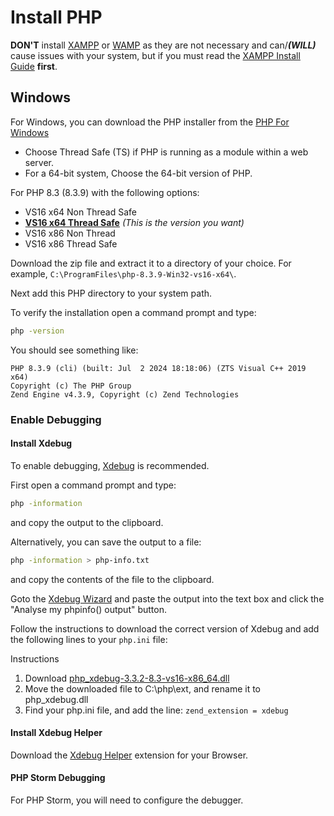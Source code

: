 
# Install PHP

**DON'T** install [XAMPP](https://www.apachefriends.org/index.html "XAMPP") or [WAMP](https://www.wampserver.com/en/ "WAMP") as they are not necessary and can/***(WILL)*** cause  issues with your system, but if you must read the [XAMPP Install Guide](xampp-install.md) **first**.

## Windows

For Windows, you can download the PHP installer from the [PHP For Windows](https://windows.php.net/download#php-8.3)

- Choose Thread Safe (TS) if PHP is running as a module within a web server.
- For a 64-bit system, Choose the 64-bit version of PHP.

For PHP 8.3 (8.3.9) with the following options:

- VS16 x64 Non Thread Safe
- **[VS16 x64 Thread Safe](https://windows.php.net/downloads/releases/php-8.3.9-Win32-vs16-x64.zip)** *(This is the version you want)*
- VS16 x86 Non Thread
- VS16 x86 Thread Safe

Download the zip file and extract it to a directory of your choice. For example, `C:\ProgramFiles\php-8.3.9-Win32-vs16-x64\`.

Next add this PHP directory to your system path.

To verify the installation open a command prompt and type:

```bash
php -version
```

You should see something like:

```output
PHP 8.3.9 (cli) (built: Jul  2 2024 18:18:06) (ZTS Visual C++ 2019 x64)
Copyright (c) The PHP Group
Zend Engine v4.3.9, Copyright (c) Zend Technologies
```

### Enable Debugging

#### Install Xdebug

To enable debugging, [Xdebug](https://xdebug.org/) is recommended.

First open a command prompt and type:

```bash
php -information
```

and copy the output to the clipboard.

Alternatively, you can save the output to a file:

```bash
php -information > php-info.txt
```

and copy the contents of the file to the clipboard.

Goto the [Xdebug Wizard](https://xdebug.org/wizard) and paste the output into the text box and click the "Analyse my phpinfo() output" button.

Follow the instructions to download the correct version of Xdebug and add the following lines to your `php.ini` file:

Instructions

1. Download [php_xdebug-3.3.2-8.3-vs16-x86_64.dll](https://xdebug.org/files/php_xdebug-3.3.2-8.3-vs16-x86_64.dll)
2. Move the downloaded file to C:\php\ext, and rename it to php_xdebug.dll
3. Find your php.ini file, and add the line:
   `zend_extension = xdebug`

#### Install Xdebug Helper

Download the [Xdebug Helper](https://chrome.google.com/webstore/detail/xdebug-helper/eadndfjplgieldjbigjakmdgkmoaaaoc) extension for your Browser.

#### PHP Storm Debugging

For PHP Storm, you will need to configure the debugger.
